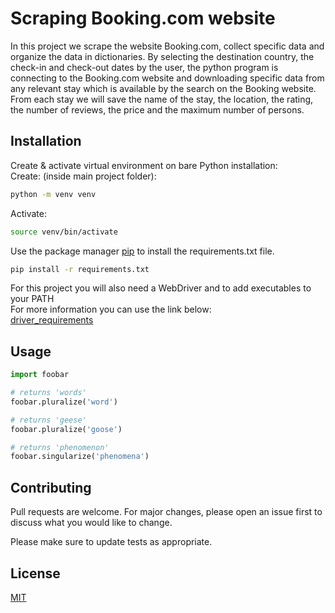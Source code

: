 # Scraping Booking.com website

In this project we scrape the website Booking.com, collect specific data and organize the data in dictionaries.
By selecting the destination country, the check-in and check-out dates by the user, the python program is connecting to the Booking.com website and downloading specific data from any relevant stay which is available by the search on the Booking website.
From each stay we will save the name of the stay, the location, the rating, the number of reviews, the price and the maximum number of persons.

## Installation

Create & activate virtual environment on bare Python installation: \
Create: (inside main project folder):
```bash
python -m venv venv
```
Activate:
```bash
source venv/bin/activate
```
Use the package manager [pip](https://pip.pypa.io/en/stable/) to install the requirements.txt file. 
```bash
pip install -r requirements.txt
```
For this project you will also need a WebDriver and to add executables to your PATH \
For more information you can use the link below: \
[driver_requirements](https://www.selenium.dev/documentation/en/webdriver/driver_requirements/)
## Usage

```python
import foobar

# returns 'words'
foobar.pluralize('word')

# returns 'geese'
foobar.pluralize('goose')

# returns 'phenomenon'
foobar.singularize('phenomena')
```

## Contributing
Pull requests are welcome. For major changes, please open an issue first to discuss what you would like to change.

Please make sure to update tests as appropriate.

## License
[MIT](https://choosealicense.com/licenses/mit/)
